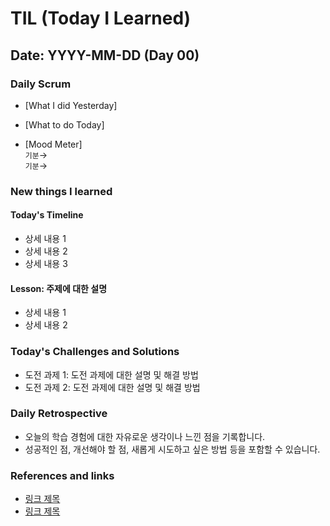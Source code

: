 # TIL (Today I Learned)

## Date: YYYY-MM-DD (Day 00)

### Daily Scrum
- [What I did Yesterday] <br>

- [What to do Today] <br>

- [Mood Meter] <br>
  `기분`→
  <br>`기분`→

### New things I learned
#### Today's Timeline
- 상세 내용 1
- 상세 내용 2
- 상세 내용 3

#### Lesson: 주제에 대한 설명
- 상세 내용 1
- 상세 내용 2

### Today's Challenges and Solutions
- 도전 과제 1: 도전 과제에 대한 설명 및 해결 방법
- 도전 과제 2: 도전 과제에 대한 설명 및 해결 방법

### Daily Retrospective
- 오늘의 학습 경험에 대한 자유로운 생각이나 느낀 점을 기록합니다.
- 성공적인 점, 개선해야 할 점, 새롭게 시도하고 싶은 방법 등을 포함할 수 있습니다.

### References and links
- [링크 제목](URL)
- [링크 제목](URL)
